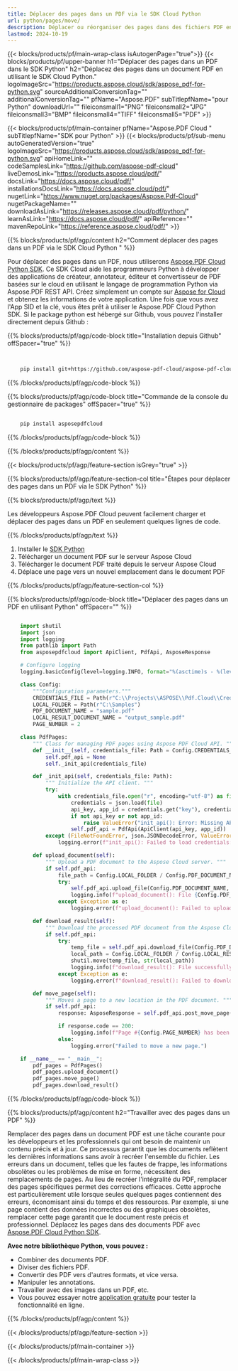 ```yaml
---
title: Déplacer des pages dans un PDF via le SDK Cloud Python
url: python/pages/move/
description: Déplacer ou réorganiser des pages dans des fichiers PDF en utilisant Python et Aspose.PDF Cloud SDK.
lastmod: 2024-10-19
---
```


{{< blocks/products/pf/main-wrap-class isAutogenPage="true">}}
{{< blocks/products/pf/upper-banner h1="Déplacer des pages dans un PDF dans le SDK Python" h2="Déplacez des pages dans un document PDF en utilisant le SDK Cloud Python." logoImageSrc="https://products.aspose.cloud/sdk/aspose_pdf-for-python.svg" sourceAdditionalConversionTag="" additionalConversionTag="" pfName="Aspose.PDF" subTitlepfName="pour Python" downloadUrl="" fileiconsmall1="PNG" fileiconsmall2="JPG" fileiconsmall3="BMP" fileiconsmall4="TIFF" fileiconsmall5="PDF" >}}

{{< blocks/products/pf/main-container pfName="Aspose.PDF Cloud " subTitlepfName="SDK pour Python" >}}
{{< blocks/products/pf/sub-menu autoGeneratedVersion="true" logoImageSrc="https://products.aspose.cloud/sdk/aspose_pdf-for-python.svg" apiHomeLink="" codeSamplesLink="https://github.com/aspose-pdf-cloud" liveDemosLink="https://products.aspose.cloud/pdf/" docsLink="https://docs.aspose.cloud/pdf/" installationsDocsLink="https://docs.aspose.cloud/pdf/" nugetLink="https://www.nuget.org/packages/Aspose.Pdf-Cloud" nugetPackageName="" downloadAsLink="https://releases.aspose.cloud/pdf/python/" learnAsLink="https://docs.aspose.cloud/pdf/" apiReference="" mavenRepoLink="https://reference.aspose.cloud/pdf/" >}}

{{% blocks/products/pf/agp/content h2="Comment déplacer des pages dans un PDF via le SDK Cloud Python " %}}

Pour déplacer des pages dans un PDF, nous utiliserons
[Aspose.PDF Cloud Python SDK](https://products.aspose.cloud/pdf/python/). Ce SDK Cloud aide les programmeurs Python à développer des applications de créateur, annotateur, éditeur et convertisseur de PDF basées sur le cloud en utilisant le langage de programmation Python via Aspose.PDF REST API. Créez simplement un compte sur [Aspose for Cloud](https://dashboard.aspose.cloud/#/apps) et obtenez les informations de votre application. Une fois que vous avez l'App SID et la clé, vous êtes prêt à utiliser le Aspose.PDF Cloud Python SDK. Si le package python est hébergé sur Github, vous pouvez l'installer directement depuis Github :

{{% blocks/products/pf/agp/code-block title="Installation depuis Github" offSpacer="true" %}}

```bash

     
    pip install git+https://github.com/aspose-pdf-cloud/aspose-pdf-cloud-python.git


```

{{% /blocks/products/pf/agp/code-block %}}

{{% blocks/products/pf/agp/code-block title="Commande de la console du gestionnaire de packages" offSpacer="true" %}}

```bash
     
    pip install asposepdfcloud

```

{{% /blocks/products/pf/agp/code-block %}}

{{% /blocks/products/pf/agp/content %}}

{{< blocks/products/pf/agp/feature-section isGrey="true" >}}

{{% blocks/products/pf/agp/feature-section-col title="Étapes pour déplacer des pages dans un PDF via le SDK Python" %}}

{{% blocks/products/pf/agp/text %}}

Les développeurs Aspose.PDF Cloud peuvent facilement charger et déplacer des pages dans un PDF en seulement quelques lignes de code.

{{% /blocks/products/pf/agp/text %}}

1. Installer le [SDK Python](https://pypi.org/project/asposepdfcloud/)
1. Télécharger un document PDF sur le serveur Aspose Cloud
1. Télécharger le document PDF traité depuis le serveur Aspose Cloud
1. Déplace une page vers un nouvel emplacement dans le document PDF

{{% /blocks/products/pf/agp/feature-section-col %}}

{{% blocks/products/pf/agp/code-block title="Déplacer des pages dans un PDF en utilisant Python" offSpacer="" %}}

```python

    import shutil
    import json
    import logging
    from pathlib import Path
    from asposepdfcloud import ApiClient, PdfApi, AsposeResponse

    # Configure logging
    logging.basicConfig(level=logging.INFO, format="%(asctime)s - %(levelname)s - %(message)s")

    class Config:
        """Configuration parameters."""
        CREDENTIALS_FILE = Path(r"C:\\Projects\\ASPOSE\\Pdf.Cloud\\Credentials\\credentials.json")
        LOCAL_FOLDER = Path(r"C:\Samples")
        PDF_DOCUMENT_NAME = "sample.pdf"
        LOCAL_RESULT_DOCUMENT_NAME = "output_sample.pdf"
        PAGE_NUMBER = 2

    class PdfPages:
        """ Class for managing PDF pages using Aspose PDF Cloud API. """
        def __init__(self, credentials_file: Path = Config.CREDENTIALS_FILE):
            self.pdf_api = None
            self._init_api(credentials_file)

        def _init_api(self, credentials_file: Path):
            """ Initialize the API client. """
            try:
                with credentials_file.open("r", encoding="utf-8") as file:
                    credentials = json.load(file)
                    api_key, app_id = credentials.get("key"), credentials.get("id")
                    if not api_key or not app_id:
                        raise ValueError("init_api(): Error: Missing API keys in the credentials file.")
                    self.pdf_api = PdfApi(ApiClient(api_key, app_id))
            except (FileNotFoundError, json.JSONDecodeError, ValueError) as e:
                logging.error(f"init_api(): Failed to load credentials: {e}")

        def upload_document(self):
            """ Upload a PDF document to the Aspose Cloud server. """
            if self.pdf_api:
                file_path = Config.LOCAL_FOLDER / Config.PDF_DOCUMENT_NAME
                try:
                    self.pdf_api.upload_file(Config.PDF_DOCUMENT_NAME, str(file_path))
                    logging.info(f"upload_document(): File {Config.PDF_DOCUMENT_NAME} uploaded successfully.")
                except Exception as e:
                    logging.error(f"upload_document(): Failed to upload file: {e}")

        def download_result(self):
            """ Download the processed PDF document from the Aspose Cloud server. """
            if self.pdf_api:
                try:
                    temp_file = self.pdf_api.download_file(Config.PDF_DOCUMENT_NAME)
                    local_path = Config.LOCAL_FOLDER / Config.LOCAL_RESULT_DOCUMENT_NAME
                    shutil.move(temp_file, str(local_path))
                    logging.info(f"download_result(): File successfully downloaded: {local_path}")
                except Exception as e:
                    logging.error(f"download_result(): Failed to download file: {e}")

        def move_page(self):
            """ Moves a page to a new location in the PDF document. """
            if self.pdf_api:
                response: AsposeResponse = self.pdf_api.post_move_page(Config.PDF_DOCUMENT_NAME, Config.PAGE_NUMBER, Config.PAGE_NUMBER + 1)

                if response.code == 200:
                    logging.info(f"Page #{Config.PAGE_NUMBER} has been moved to position #{Config.PAGE_NUMBER + 1}.")
                else:
                    logging.error("Failed to move a new page.")

    if __name__ == "__main__":
        pdf_pages = PdfPages()
        pdf_pages.upload_document()
        pdf_pages.move_page()
        pdf_pages.download_result()
```

{{% /blocks/products/pf/agp/code-block %}}

{{% blocks/products/pf/agp/content h2="Travailler avec des pages dans un PDF" %}}

Remplacer des pages dans un document PDF est une tâche courante pour les développeurs et les professionnels qui ont besoin de maintenir un contenu précis et à jour. Ce processus garantit que les documents reflètent les dernières informations sans avoir à recréer l'ensemble du fichier. Les erreurs dans un document, telles que les fautes de frappe, les informations obsolètes ou les problèmes de mise en forme, nécessitent des remplacements de pages. Au lieu de recréer l'intégralité du PDF, remplacer des pages spécifiques permet des corrections efficaces. Cette approche est particulièrement utile lorsque seules quelques pages contiennent des erreurs, économisant ainsi du temps et des ressources. Par exemple, si une page contient des données incorrectes ou des graphiques obsolètes, remplacer cette page garantit que le document reste précis et professionnel.
Déplacez les pages dans des documents PDF avec [Aspose.PDF Cloud Python SDK](https://products.aspose.cloud/pdf/python/).

**Avec notre bibliothèque Python, vous pouvez :**

+ Combiner des documents PDF.
+ Diviser des fichiers PDF.
+ Convertir des PDF vers d'autres formats, et vice versa.
+ Manipuler les annotations.
+ Travailler avec des images dans un PDF, etc.
+ Vous pouvez essayer notre [application gratuite](https://products.aspose.app/pdf/family) pour tester la fonctionnalité en ligne.

{{% /blocks/products/pf/agp/content %}}

{{< /blocks/products/pf/agp/feature-section >}}

{{< /blocks/products/pf/main-container >}}

{{< /blocks/products/pf/main-wrap-class >}}
